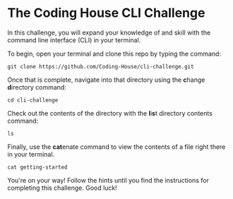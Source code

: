 # The Coding House CLI Challenge

In this challenge, you will expand your knowledge of and skill with the command line interface (CLI) in your terminal.

To begin, open your terminal and clone this repo by typing the command:

    git clone https://github.com/Coding-House/cli-challenge.git


Once that is complete, navigate into that directory using the **c**hange **d**irectory command:

    cd cli-challenge

Check out the contents of the directory with the **l**i**s**t directory contents command:

    ls

Finally, use the **cat**enate command to view the contents of a file right there in your terminal.

    cat getting-started

You're on your way! Follow the hints until you find the instructions for completing this challenge. Good luck!
